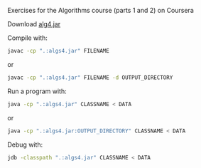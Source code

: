 Exercises for the Algorithms course (parts 1 and 2) on Coursera


Download [alg4.jar](https://algs4.cs.princeton.edu/code/)


Compile with:

```sh
javac -cp ".:algs4.jar" FILENAME
```

or

```sh
javac -cp ".:algs4.jar" FILENAME -d OUTPUT_DIRECTORY
```

Run a program with:

```sh
java -cp ".:algs4.jar" CLASSNAME < DATA
```

or

```sh
java -cp ".:algs4.jar:OUTPUT_DIRECTORY" CLASSNAME < DATA
```

Debug with:

```sh
jdb -classpath ".:algs4.jar" CLASSNAME < DATA
```
